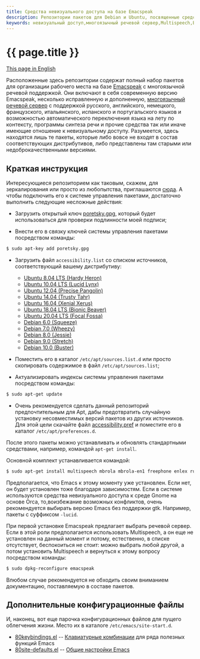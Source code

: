 ```yaml
---
title: Средства невизуального доступа на базе Emacspeak
description: Репозитории пакетов для Debian и Ubuntu, посвященные средствам невизуального доступа. здесь исправленная и дополненная версия Emacspeak, многоязычный речевой сервер, речевые синтезаторы и прочее.
keywords: невизуальный доступ,многоязычный речевой сервер,Multispeech,Emacspeak,Ubuntu,Debian
---
```


# {{ page.title }}

[This page in English](index.md)

Расположенные здесь репозитории содержат полный набор пакетов для
организации рабочего места на базе
[Emacspeak](https://github.com/tvraman/emacspeak)
с многоязычной речевой поддержкой. Они включают в себя современную
версию Emacspeak, несколько исправленную и дополненную,
[многоязычный речевой сервер](https://github.com/poretsky/multispeech)
с поддержкой русского, английского, немецкого, французского,
итальянского, испанского и португальского языков и возможностью
автоматического переключения языка на лету по контексту,
программы синтеза речи и прочие средства так или иначе имеющие
отношение к невизуальному доступу. Разумеется, здесь находятся лишь те
пакеты, которые либо вовсе не входят в состав соответствующих
дистрибутивов, либо представлены там старыми или недоброкачественными
версиями.


## Краткая инструкция

Интересующиеся репозиторием как таковым, скажем, для зеркалирования
или просто из любопытства, приглашаются
[сюда](https://github.com/poretsky/ppa).
А чтобы подключить его к системе управления пакетами, достаточно
выполнить следующие несложные действия:

- Загрузить открытый ключ [poretsky.gpg](repo/poretsky.gpg),
 который будет использоваться для проверки подлинности моей подписи;

- Внести его в связку ключей системы управления пакетами посредством
  команды:

```bash
$ sudo apt-key add poretsky.gpg
```

- Загрузить файл `accessibility.list` со списком источников,
  соответствующий вашему дистрибутиву:
  - [Ubuntu 8.04 LTS (Hardy Heron)](files/hardy/accessibility.list)
  - [Ubuntu 10.04 LTS (Lucid Lynx)](files/lucid/accessibility.list)
  - [Ubuntu 12.04 (Precise Pangolin)](files/precise/accessibility.list)
  - [Ubuntu 14.04 (Trusty Tahr)](files/trusty/accessibility.list)
  - [Ubuntu 16.04 (Xenial Xerus)](files/xenial/accessibility.list)
  - [Ubuntu 18.04 LTS (Bionic Beaver)](files/bionic/accessibility.list)
  - [Ubuntu 20.04 LTS (Focal Fossa)](files/focal/accessibility.list)
  - [Debian 6.0 (Squeeze)](files/squeeze/accessibility.list)
  - [Debian 7.0 (Wheezy)](files/wheezy/accessibility.list)
  - [Debian 8.0 (Jessie)](files/jessie/accessibility.list)
  - [Debian 9.0 (Stretch)](files/stretch/accessibility.list)
  - [Debian 10.0 (Buster)](files/buster/accessibility.list)

- Поместить его в каталог `/etc/apt/sources.list.d` или просто
  скопировать содержимое в файл `/etc/apt/sources.list`;

- Актуализировать индексы системы управления пакетами посредством
  команды:

```bash
$ sudo apt-get update
```

- Очень рекомендуется сделать данный репозиторий предпочтительным для
  Apt, дабы предотвратить случайную установку несовместимых версий
  пакетов из других источников. Для этой цели скачайте файл
  [accessibility.pref](files/accessibility.pref) и поместите его
  в каталог `/etc/apt/preferences.d`.

После этого пакеты можно устанавливать и обновлять стандартными
средствами, например, командой `apt-get install`.

Основной комплект устанавливается командой:

```bash
$ sudo apt-get install multispeech mbrola mbrola-en1 freephone enlex ru-tts rulex emacspeak
```

Предполагается, что Emacs к этому моменту уже установлен. Если нет, он
будет установлен тоже благодаря зависимостям. Если в системе
используются средства невизуального доступа к среде Gnome на основе
Orca, то,воизбежание возможных конфликтов, очень рекомендуется
выбирать версию Emacs без поддержки gtk. Например, пакеты с суффиксом
`-lucid`.

При первой установке Emacspeak предлагает выбрать речевой сервер. Если
в этой роли предполагается использовать Multispeech, а он еще не
установлен на данный момент и потому, естественно, в списке
отсутствует, беспокоиться не стоит: можно выбрать любой другой, а
потом установить Multispeech и вернуться к этому вопросу посредством
команды:

```bash
$ sudo dpkg-reconfigure emacspeak
```

Влюбом случае рекомендуется не обходить своим вниманием документацию,
поставляемую в составе пакетов.


## Дополнительные конфигурационные файлы

И, наконец, вот еще парочка конфигурационных файлов для пущего
облегчения жизни. Место их в каталоге `/etc/emacs/site-start.d`.

- [80keybindings.el](files/80keybindings.el) -- [Клавиатурные комбинации](emacs-keybindings-ru.md)
  для ряда полезных функций Emacs
- [80site-defaults.el](files/80site-defaults.el) -- [Общие настройки Emacs](emacs-settings-ru.md)
